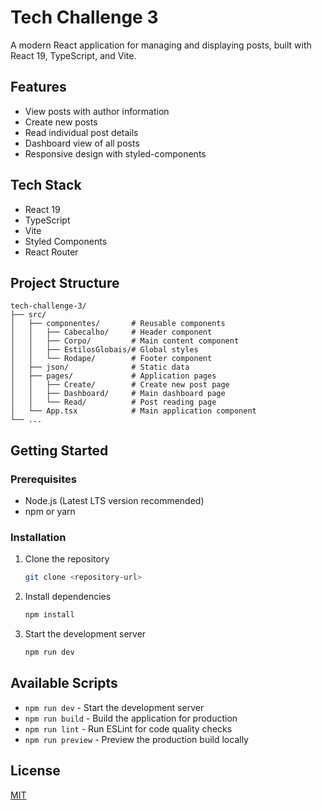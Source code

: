 # Tech Challenge 3

A modern React application for managing and displaying posts, built with React 19, TypeScript, and Vite.

## Features

- View posts with author information
- Create new posts
- Read individual post details
- Dashboard view of all posts
- Responsive design with styled-components

## Tech Stack

- React 19
- TypeScript
- Vite
- Styled Components
- React Router

## Project Structure

```
tech-challenge-3/
├── src/
│   ├── componentes/       # Reusable components
│   │   ├── Cabecalho/     # Header component
│   │   ├── Corpo/         # Main content component
│   │   ├── EstilosGlobais/# Global styles
│   │   └── Rodape/        # Footer component
│   ├── json/              # Static data
│   ├── pages/             # Application pages
│   │   ├── Create/        # Create new post page
│   │   ├── Dashboard/     # Main dashboard page
│   │   └── Read/          # Post reading page
│   └── App.tsx            # Main application component
└── ...
```

## Getting Started

### Prerequisites

- Node.js (Latest LTS version recommended)
- npm or yarn

### Installation

1. Clone the repository
   ```bash
   git clone <repository-url>
   ```

2. Install dependencies
   ```bash
   npm install
   ```

3. Start the development server
   ```bash
   npm run dev
   ```

## Available Scripts

- `npm run dev` - Start the development server
- `npm run build` - Build the application for production
- `npm run lint` - Run ESLint for code quality checks
- `npm run preview` - Preview the production build locally

## License

[MIT](LICENSE)
